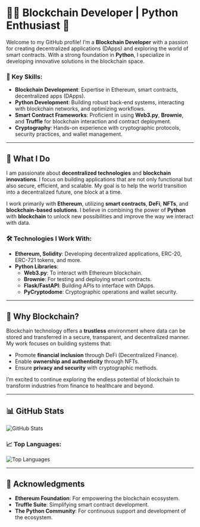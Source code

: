# 👨‍💻 Blockchain Developer | Python Enthusiast 🚀

Welcome to my GitHub profile! I’m a **Blockchain Developer** with a passion for creating decentralized applications (DApps) and exploring the world of smart contracts. With a strong foundation in **Python**, I specialize in developing innovative solutions in the blockchain space. 

### 🔗 **Key Skills**:
- **Blockchain Development**: Expertise in Ethereum, smart contracts, decentralized apps (DApps).
- **Python Development**: Building robust back-end systems, interacting with blockchain networks, and optimizing workflows.
- **Smart Contract Frameworks**: Proficient in using **Web3.py**, **Brownie**, and **Truffle** for blockchain interaction and contract deployment.
- **Cryptography**: Hands-on experience with cryptographic protocols, security practices, and wallet management.

---

## 💼 **What I Do**

I am passionate about **decentralized technologies** and **blockchain innovations**. I focus on building applications that are not only functional but also secure, efficient, and scalable. My goal is to help the world transition into a decentralized future, one block at a time.

I work primarily with **Ethereum**, utilizing **smart contracts**, **DeFi**, **NFTs**, and **blockchain-based solutions**. I believe in combining the power of **Python** with **blockchain** to unlock new possibilities and improve the way we interact with data.

### 🛠️ **Technologies I Work With**:
- **Ethereum, Solidity**: Developing decentralized applications, ERC-20, ERC-721 tokens, and more.
- **Python Libraries**:
  - **Web3.py**: To interact with Ethereum blockchain.
  - **Brownie**: For testing and deploying smart contracts.
  - **Flask/FastAPI**: Building APIs to interface with DApps.
  - **PyCryptodome**: Cryptographic operations and wallet security.

---

## 🚀 **Why Blockchain?**

Blockchain technology offers a **trustless** environment where data can be stored and transferred in a secure, transparent, and decentralized manner. My work focuses on building systems that:
- Promote **financial inclusion** through DeFi (Decentralized Finance).
- Enable **ownership and authenticity** through NFTs.
- Ensure **privacy and security** with cryptographic methods.

I’m excited to continue exploring the endless potential of blockchain to transform industries from finance to healthcare and beyond.

---

## 📊 **GitHub Stats**

![GitHub Stats](https://github-readme-stats.vercel.app/api?username=TsuNamiStudio7&show_icons=true&hide_title=true&count_private=true&theme=radical)

### 📈 **Top Languages**:
![Top Languages](https://github-readme-stats.vercel.app/api/top-langs/?username=TsuNamiStudio7&layout=compact&theme=radical)

---

## 🌟 **Acknowledgments**
- **Ethereum Foundation**: For empowering the blockchain ecosystem.
- **Truffle Suite**: Simplifying smart contract development.
- **The Python Community**: For continuous support and development of the ecosystem.

